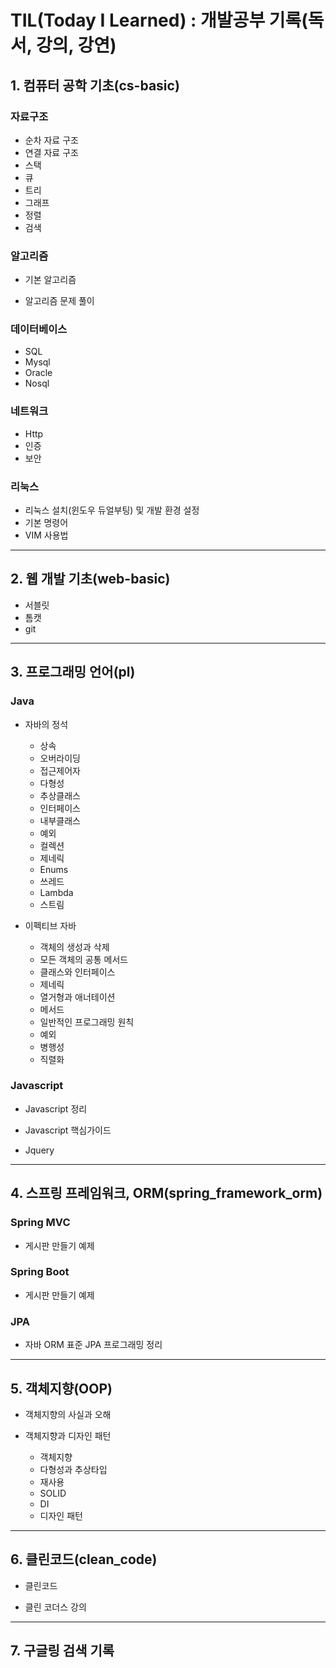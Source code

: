 # TIL(Today I Learned) : 개발공부 기록(독서, 강의, 강연)

## 1. 컴퓨터 공학 기초(cs-basic)

### 자료구조

- 순차 자료 구조
- 연결 자료 구조
- 스택
- 큐
- 트리
- 그래프
- 정렬
- 검색

### 알고리즘

- 기본 알고리즘

- 알고리즘 문제 풀이

### 데이터베이스

- SQL
- Mysql
- Oracle
- Nosql

### 네트워크

- Http
- 인증
- 보안

### 리눅스

- 리눅스 설치(윈도우 듀얼부팅) 및 개발 환경 설정
- 기본 명령어
- VIM 사용법


---

## 2. 웹 개발 기초(web-basic)

- 서블릿
- 톰캣
- git

---


## 3. 프로그래밍 언어(pl)

### Java

- 자바의 정석
  - 상속
  - 오버라이딩
  - 접근제어자
  - 다형성
  - 추상클래스
  - 인터페이스
  - 내부클래스
  - 예외
  - 컬렉션
  - 제네릭
  - Enums
  - 쓰레드
  - Lambda
  - 스트림

- 이펙티브 자바
  - 객체의 생성과 삭제
  - 모든 객체의 공통 메서드
  - 클래스와 인터페이스
  - 제네릭
  - 열거형과 애너테이션
  - 메서드
  - 일반적인 프로그래밍 원칙
  - 예외
  - 병행성
  - 직렬화

### Javascript

- Javascript 정리

- Javascript 핵심가이드

- Jquery



---


## 4. 스프링 프레임워크, ORM(spring_framework_orm)

### Spring MVC

- 게시판 만들기 예제

### Spring Boot

- 게시판 만들기 예제

### JPA

- 자바 ORM 표준 JPA 프로그래밍 정리

---


## 5. 객체지향(OOP)

- 객체지향의 사실과 오해

- 객체지향과 디자인 패턴
  - 객체지향
  - 다형성과 추상타입
  - 재사용
  - SOLID
  - DI
  - 디자인 패턴

---


## 6. 클린코드(clean_code)

- 클린코드

- 클린 코더스 강의

---


## 7. 구글링 검색 기록
